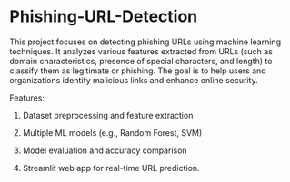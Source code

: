 # Phishing-URL-Detection
This project focuses on detecting phishing URLs using machine learning techniques. It analyzes various features extracted from URLs (such as domain characteristics, presence of special characters, and length) to classify them as legitimate or phishing. The goal is to help users and organizations identify malicious links and enhance online security.

Features:

1. Dataset preprocessing and feature extraction

2. Multiple ML models (e.g., Random Forest, SVM)

3. Model evaluation and accuracy comparison

4. Streamlit web app for real-time URL prediction.

